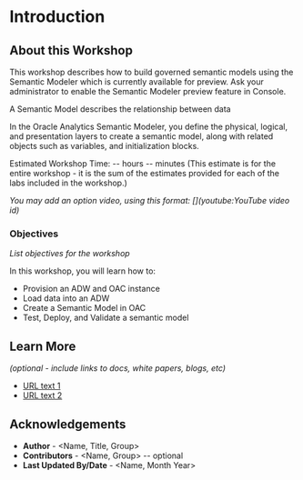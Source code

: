 # Introduction

## About this Workshop

This workshop describes how to build governed semantic models using the Semantic Modeler which is currently available for preview. Ask your administrator to enable the Semantic Modeler preview feature in Console.

A Semantic Model describes the relationship between data

In the Oracle Analytics Semantic Modeler, you define the physical, logical, and presentation layers to create a semantic model, along with related objects such as variables, and initialization blocks.

Estimated Workshop Time: -- hours -- minutes (This estimate is for the entire workshop - it is the sum of the estimates provided for each of the labs included in the workshop.)

*You may add an option video, using this format: [](youtube:YouTube video id)*

  [](youtube:zNKxJjkq0Pw)

### Objectives

*List objectives for the workshop*

In this workshop, you will learn how to:
* Provision an ADW and OAC instance
* Load data into an ADW
* Create a Semantic Model in OAC
* Test, Deploy, and Validate a semantic model


## Learn More

*(optional - include links to docs, white papers, blogs, etc)*

* [URL text 1](http://docs.oracle.com)
* [URL text 2](http://docs.oracle.com)

## Acknowledgements
* **Author** - <Name, Title, Group>
* **Contributors** -  <Name, Group> -- optional
* **Last Updated By/Date** - <Name, Month Year>
